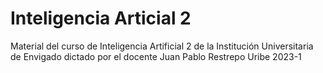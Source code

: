 # Inteligencia Articial 2
Material del curso de Inteligencia Artificial 2 de la Institución Universitaria de Envigado dictado por el docente Juan Pablo Restrepo Uribe 2023-1
